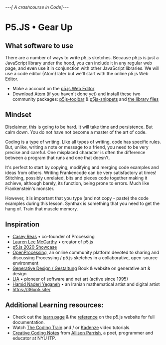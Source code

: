 *---[ A crashcourse in Code]---*

# P5.JS • Gear Up

## What software to use
There are a number of ways to write p5.js sketches. Because p5.js is just a JavaScript library under the hood, you can include it in any regular web page, and even use it in conjunction with other JavaScript libraries. 
We will use a code editor (Atom) later but we'll start with the online p5.js Web Editor.    

- Make a account on the [p5.js Web Editor](https://editor.p5js.org/) 
- Download [Atom](https://atom.io) (if you haven't done yet) and install these two community packages: [p5js-toolbar](https://github.com/bmoren/p5js-toolbar) & [p5js-snippets](https://github.com/bmoren/p5js-snippets) and [the library files](https://p5js.org/download/)

## Mindset
Disclaimer, this is going to be hard. It will take time and persistence. But calm down. You do not have not become a master of the art of code. 

Coding is a type of writing. Like all types of writing, code has specific rules. But, unlike, writing a note or message to a friend, you need to be very precise and careful. One misplaced character is often the difference between a program that runs and one that doesn't. 

It's perfect to start by copying, modifying and merging code examples and ideas from others. Writing Frankencode can be very satisfactory at times! Stitching, possibly unrelated, bits and pieces code together making it achieve, although barely, its function, being prone to errors. Much like Frankenstein's monster. 

However, it is important that you type (and not copy - paste) the code examples during this lesson. Synthax is something that you need to get the hang of. Train that muscle memory.
 
## Inspiration
- [Casey Reas](http://reas.com/) • co-founder of Processing
- [Lauren Lee McCarthy](https://lauren-mccarthy.com/) • creator of p5.js
- [p5.js 2020 Showcase](https://showcase.p5js.org/)
- [OpenProcessing](https://www.openprocessing.org/), an online community platform devoted to sharing and discussing Processing / p5.js sketches in a collaborative, open-source environment
- [Generative Design / Gestaltung](http://www.generative-gestaltung.de/2/) Book & website on generative art & design
- [LIA](http://www.liaworks.com/) • pioneer of software and net art (active since 1995)
- [Hamid Naderi Yeganeh](https://about.me/naderiyeganeh) • an Iranian mathematical artist and digital artist
- https://36xp5.site/
  
## Additional Learning resources:  
- Check out the [learn page](https://p5js.org/learn/) & the [reference](https://p5js.org/reference/) on the p5.js website for full documentation.
- Watch [The Coding Train](https://thecodingtrain.com/beginners/p5js/0.1-trailer.html) and / or  [Kadenze](https://www.kadenze.com/courses/introduction-to-programming-for-the-visual-arts-with-p5-js/info) video tutorials.
- [Creative Coding Notes](https://creative-coding.decontextualize.com/) from [Allison Parrish](http://www.decontextualize.com/), a poet, programmer and educator at NYU ITP.
